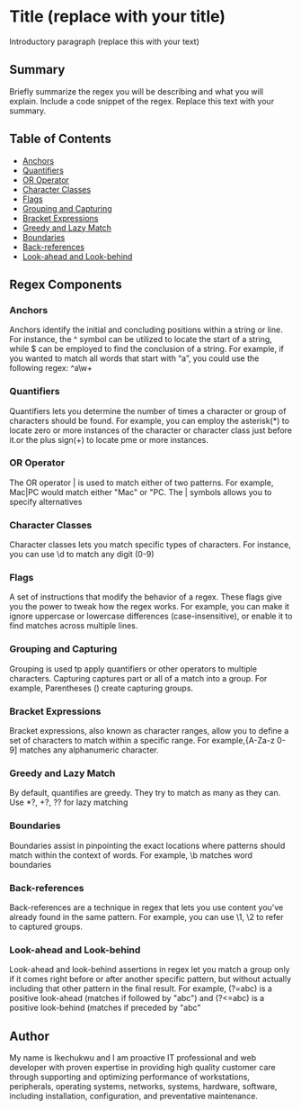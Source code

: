 # Title (replace with your title)

Introductory paragraph (replace this with your text)

## Summary

Briefly summarize the regex you will be describing and what you will explain. Include a code snippet of the regex. Replace this text with your summary.

## Table of Contents

- [Anchors](#anchors)
- [Quantifiers](#quantifiers)
- [OR Operator](#or-operator)
- [Character Classes](#character-classes)
- [Flags](#flags)
- [Grouping and Capturing](#grouping-and-capturing)
- [Bracket Expressions](#bracket-expressions)
- [Greedy and Lazy Match](#greedy-and-lazy-match)
- [Boundaries](#boundaries)
- [Back-references](#back-references)
- [Look-ahead and Look-behind](#look-ahead-and-look-behind)

## Regex Components

### Anchors
Anchors identify the initial and concluding positions within a string or line. For instance, the ^ symbol can be utilized to locate the start of a string, while $ can be employed to find the conclusion of a string. For example, if you wanted to match all words that start with “a”, you could use the following regex: ^a\w+

### Quantifiers
Quantifiers lets you determine the number of times a character or group of characters should be found. For example, you can employ the asterisk(*) to locate zero or more instances of the character or character class just before it.or the plus sign(+) to locate pme or more instances.

### OR Operator
The OR operator | is used to match either of two patterns. For example, Mac|PC would match either "Mac" or "PC. The | symbols allows you to specify alternatives

### Character Classes
Character classes lets you match specific types of characters. For instance, you can use \d to match any digit (0-9)

### Flags
A set of instructions that modify the behavior of a regex. These flags give you the power to tweak how the regex works. For example, you can make it ignore uppercase or lowercase differences (case-insensitive), or enable it to find matches across multiple lines.

### Grouping and Capturing
Grouping is used tp apply quantifiers or other operators to multiple characters. Capturing captures part or all of a match into a group. For example, Parentheses () create capturing groups.

### Bracket Expressions
Bracket expressions, also known as character ranges, allow you to define a set of characters to match within a specific range. For example,{A-Za-z 0-9] matches any alphanumeric character.

### Greedy and Lazy Match
By default, quantifies are greedy. They try to match as many as they can. Use *?, +?, ?? for lazy matching

### Boundaries
Boundaries assist in pinpointing the exact locations where patterns should match within the context of words. For example, \b matches word boundaries

### Back-references
Back-references are a technique in regex that lets you use content you've already found in the same pattern. For example, you can use \1, \2 to refer to captured groups.

### Look-ahead and Look-behind
Look-ahead and look-behind assertions in regex let you match a group only if it comes right before or after another specific pattern, but without actually including that other pattern in the final result. For example, (?=abc) is a positive look-ahead (matches if followed by "abc") and (?<=abc) is a positive look-behind (matches if preceded by "abc"

## Author
My name is Ikechukwu and I am proactive IT professional and web developer with proven expertise in providing high quality customer care through supporting and optimizing performance of workstations, peripherals, operating systems, networks, systems, hardware, software, including installation, configuration, and preventative maintenance.
